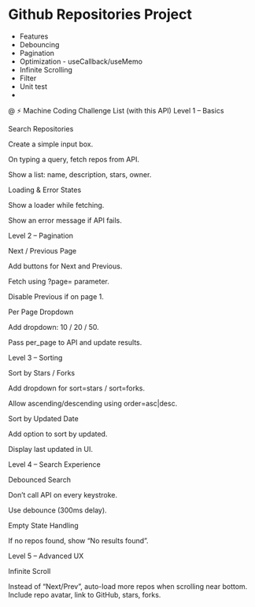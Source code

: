 # Github Repositories Project

- Features
- Debouncing
- Pagination
- Optimization - useCallback/useMemo
- Infinite Scrolling
- Filter
- Unit test
-

@ ⚡ Machine Coding Challenge List (with this API)
Level 1 – Basics

Search Repositories

Create a simple input box.

On typing a query, fetch repos from API.

Show a list: name, description, stars, owner.

Loading & Error States

Show a loader while fetching.

Show an error message if API fails.

Level 2 – Pagination

Next / Previous Page

Add buttons for Next and Previous.

Fetch using ?page= parameter.

Disable Previous if on page 1.

Per Page Dropdown

Add dropdown: 10 / 20 / 50.

Pass per_page to API and update results.

Level 3 – Sorting

Sort by Stars / Forks

Add dropdown for sort=stars / sort=forks.

Allow ascending/descending using order=asc|desc.

Sort by Updated Date

Add option to sort by updated.

Display last updated in UI.

Level 4 – Search Experience

Debounced Search

Don’t call API on every keystroke.

Use debounce (300ms delay).

Empty State Handling

If no repos found, show “No results found”.

Level 5 – Advanced UX

Infinite Scroll

Instead of “Next/Prev”, auto-load more repos when scrolling near bottom.
Include repo avatar, link to GitHub, stars, forks.

